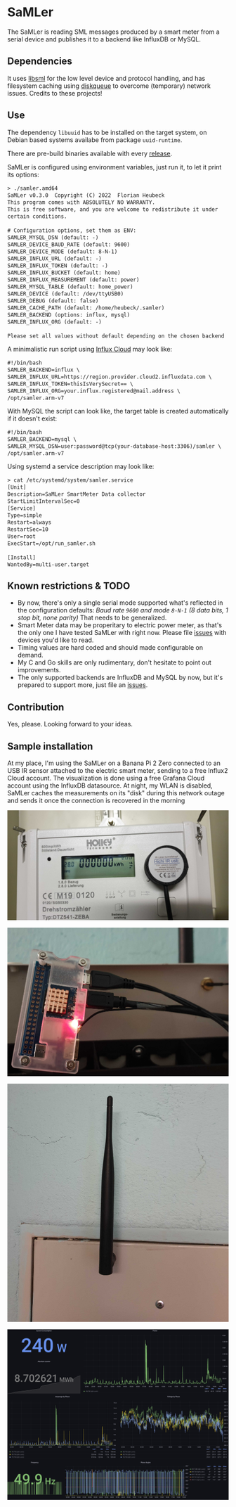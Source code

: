 # SaMLer

The SaMLer is reading SML messages produced by a smart meter from a serial device and publishes it to a backend like InfluxDB or MySQL.

## Dependencies

It uses [libsml](https://github.com/volkszaehler/libsml) for the low level device and protocol handling, and has filesystem caching using [diskqueue](https://github.com/nsqio/go-diskqueue) to overcome (temporary) network issues.
Credits to these projects!

## Use

The dependency `libuuid` has to be installed on the target system, on Debian based systems availabe from package `uuid-runtime`.

There are pre-build binaries available with every [release](https://github.com/heubeck/samler/releases).

SaMLer is configured using environment variables, just run it, to let it print its options:

```shell
> ./samler.amd64
SaMLer v0.3.0  Copyright (C) 2022  Florian Heubeck
This program comes with ABSOLUTELY NO WARRANTY.
This is free software, and you are welcome to redistribute it under certain conditions.

# Configuration options, set them as ENV:
SAMLER_MYSQL_DSN (default: -)
SAMLER_DEVICE_BAUD_RATE (default: 9600)
SAMLER_DEVICE_MODE (default: 8-N-1)
SAMLER_INFLUX_URL (default: -)
SAMLER_INFLUX_TOKEN (default: -)
SAMLER_INFLUX_BUCKET (default: home)
SAMLER_INFLUX_MEASUREMENT (default: power)
SAMLER_MYSQL_TABLE (default: home_power)
SAMLER_DEVICE (default: /dev/ttyUSB0)
SAMLER_DEBUG (default: false)
SAMLER_CACHE_PATH (default: /home/heubeck/.samler)
SAMLER_BACKEND (options: influx, mysql)
SAMLER_INFLUX_ORG (default: -)

Please set all values without default depending on the chosen backend
```

A minimalistic run script using [Influx Cloud](https://cloud2.influxdata.com/) may look like:

```shell
#!/bin/bash
SAMLER_BACKEND=influx \
SAMLER_INFLUX_URL=https://region.provider.cloud2.influxdata.com \
SAMLER_INFLUX_TOKEN=thisIsVerySecret== \
SAMLER_INFLUX_ORG=your.influx.registered@mail.address \
/opt/samler.arm-v7
```

With MySQL the script can look like, the target table is created automatically if it doesn't exist:

```shell
#!/bin/bash
SAMLER_BACKEND=mysql \
SAMLER_MYSQL_DSN=user:password@tcp(your-database-host:3306)/samler \
/opt/samler.arm-v7
```

Using systemd a service description may look like:

```shell
> cat /etc/systemd/system/samler.service
[Unit]
Description=SaMLer SmartMeter Data collector
StartLimitIntervalSec=0
[Service]
Type=simple
Restart=always
RestartSec=10
User=root
ExecStart=/opt/run_samler.sh

[Install]
WantedBy=multi-user.target
```

## Known restrictions & TODO

* By now, there's only a single serial mode supported what's reflected in the configuration defaults:
  _Baud rate `9600` and mode `8-N-1` (8 data bits, 1 stop bit, none parity)_
  That needs to be generalized.
* Smart Meter data may be properitary to electric power meter, as that's the only one I have tested SaMLer with right now.
  Please file [issues](https://github.com/heubeck/samler/issues) with devices you'd like to read.
* Timing values are hard coded and should made configurable on demand.
* My C and Go skills are only rudimentary, don't hesitate to point out improvements.
* The only supported backends are InfluxDB and MySQL by now, but it's prepared to support more, just file an [issues](https://github.com/heubeck/samler/issues).

## Contribution

Yes, please. Looking forward to your ideas.

## Sample installation

At my place, I'm using the SaMLer on a Banana Pi 2 Zero connected to an USB IR sensor attached to the electric smart meter, sending to a free Influx2 Cloud account.
The visualization is done using a free Grafana Cloud account using the InfluxDB datasource.
At night, my WLAN is disabled, SaMLer caches the measurements on its "disk" during this network outage and sends it once the connection is recovered in the morning

![](static/SaMLer_IR.jpg)

![](static/SaMLer_Pi.jpg)

![](static/SaMLer_Wifi.jpg)

![](static/SaMLer_Grafana.png)
